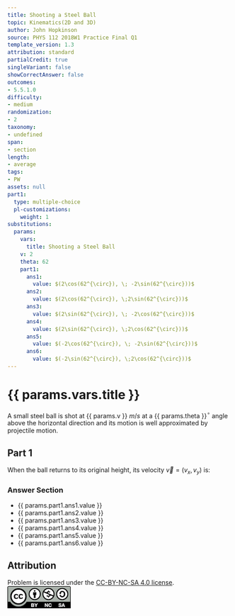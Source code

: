 ```yaml
---
title: Shooting a Steel Ball
topic: Kinematics(2D and 3D)
author: John Hopkinson
source: PHYS 112 2018W1 Practice Final Q1
template_version: 1.3
attribution: standard
partialCredit: true
singleVariant: false
showCorrectAnswer: false
outcomes:
- 5.5.1.0
difficulty:
- medium
randomization:
- 2
taxonomy:
- undefined
span:
- section
length:
- average
tags:
- PW
assets: null
part1:
  type: multiple-choice
  pl-customizations:
    weight: 1
substitutions:
  params:
    vars:
      title: Shooting a Steel Ball
    v: 2
    theta: 62
    part1:
      ans1:
        value: $(2\cos(62^{\circ}), \; -2\sin(62^{\circ}))$
      ans2:
        value: $(2\cos(62^{\circ}), \;2\sin(62^{\circ}))$
      ans3:
        value: $(2\sin(62^{\circ}), \; -2\cos(62^{\circ}))$
      ans4:
        value: $(2\sin(62^{\circ}), \;2\cos(62^{\circ}))$
      ans5:
        value: $(-2\cos(62^{\circ}), \; -2\sin(62^{\circ}))$
      ans6:
        value: $(-2\sin(62^{\circ}), \;2\cos(62^{\circ}))$
---
```

# {{ params.vars.title }}
A small steel ball is shot at {{ params.v }} $m/s$ at a {{ params.theta }}$^{\circ}$ angle above the horizontal direction and its motion is well approximated by projectile motion.

## Part 1

When the ball returns to its original height, its velocity $\overrightarrow{v} = (v_x, v_y)$ is:

### Answer Section

- {{ params.part1.ans1.value }}
- {{ params.part1.ans2.value }}
- {{ params.part1.ans3.value }}
- {{ params.part1.ans4.value }}
- {{ params.part1.ans5.value }}
- {{ params.part1.ans6.value }}

## Attribution

Problem is licensed under the [CC-BY-NC-SA 4.0 license](https://creativecommons.org/licenses/by-nc-sa/4.0/).<br> ![The Creative Commons 4.0 license requiring attribution-BY, non-commercial-NC, and share-alike-SA license.](https://raw.githubusercontent.com/firasm/bits/master/by-nc-sa.png)